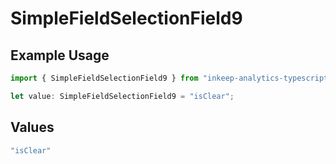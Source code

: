 # SimpleFieldSelectionField9

## Example Usage

```typescript
import { SimpleFieldSelectionField9 } from "inkeep-analytics-typescript/models/components";

let value: SimpleFieldSelectionField9 = "isClear";
```

## Values

```typescript
"isClear"
```